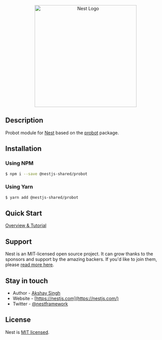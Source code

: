 <p align="center">
  <a href="http://nestjs.com/" target="blank"><img src="https://nestjs.com/img/logo_text.svg" width="320" alt="Nest Logo" /></a>
</p>

## Description

Probot module for [Nest](https://github.com/nestjs/nest) based on the [probot](https://github.com/probot/probot) package.

## Installation

### Using NPM

```bash
$ npm i --save @nestjs-shared/probot
```

### Using Yarn

```bash
$ yarn add @nestjs-shared/probot
```

## Quick Start

[Overview & Tutorial](https://docs.nestjs.com)

## Support

Nest is an MIT-licensed open source project. It can grow thanks to the sponsors and support by the amazing backers. If you'd like to join them, please [read more here](https://docs.nestjs.com/support).

## Stay in touch

- Author - [Akshay Singh](https://twitter.com/akshaythething)
- Website - [https://nestjs.com](https://nestjs.com/)
- Twitter - [@nestframework](https://twitter.com/nestframework)

## License

Nest is [MIT licensed](LICENSE).
